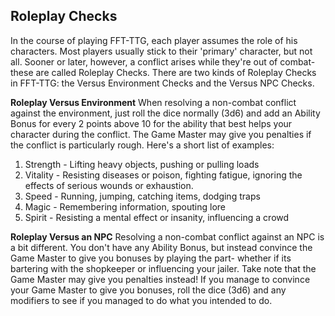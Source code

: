 Roleplay Checks
---
In the course of playing FFT-TTG, each player assumes the role of his characters. Most players usually stick to their 'primary' character, but not all. Sooner or later, however, a conflict arises while they're out of combat- these are called Roleplay Checks. There are two kinds of Roleplay Checks in FFT-TTG: the Versus Environment Checks and the Versus NPC Checks.  

**Roleplay Versus Environment**
When resolving a non-combat conflict against the environment, just roll the dice normally (3d6) and add an Ability Bonus for every 2 points above 10 for the ability that best helps your character during the conflict. The Game Master may give you penalties if the conflict is particularly rough. Here's a short list of examples:  

1. Strength - Lifting heavy objects, pushing or pulling loads  
2. Vitality - Resisting diseases or poison, fighting fatigue, ignoring the effects of serious wounds or exhaustion.  
3. Speed - Running, jumping, catching items, dodging traps  
4. Magic - Remembering information, spouting lore  
5. Spirit - Resisting a mental effect or insanity, influencing a crowd  

**Roleplay Versus an NPC**
Resolving a non-combat conflict against an NPC is a bit different. You don't have any Ability Bonus, but instead convince the Game Master to give you bonuses by playing the part- whether if its bartering with the shopkeeper or influencing your jailer. Take note that the Game Master may give you penalties instead! If you manage to convince your Game Master to give you bonuses, roll the dice (3d6) and any modifiers to see if you managed to do what you intended to do.  
